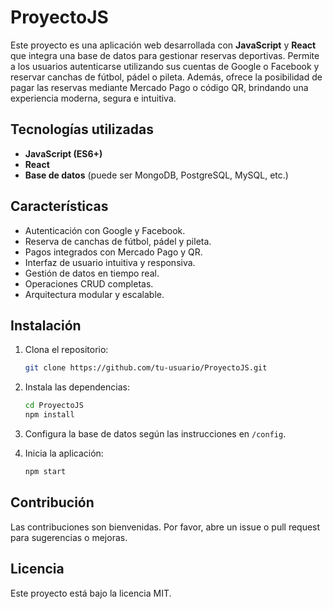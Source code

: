 # ProyectoJS

Este proyecto es una aplicación web desarrollada con **JavaScript** y **React** que integra una base de datos para gestionar reservas deportivas. Permite a los usuarios autenticarse utilizando sus cuentas de Google o Facebook y reservar canchas de fútbol, pádel o pileta. Además, ofrece la posibilidad de pagar las reservas mediante Mercado Pago o código QR, brindando una experiencia moderna, segura e intuitiva.

## Tecnologías utilizadas

- **JavaScript (ES6+)**
- **React**
- **Base de datos** (puede ser MongoDB, PostgreSQL, MySQL, etc.)

## Características

- Autenticación con Google y Facebook.
- Reserva de canchas de fútbol, pádel y pileta.
- Pagos integrados con Mercado Pago y QR.
- Interfaz de usuario intuitiva y responsiva.
- Gestión de datos en tiempo real.
- Operaciones CRUD completas.
- Arquitectura modular y escalable.

## Instalación

1. Clona el repositorio:
    ```bash
    git clone https://github.com/tu-usuario/ProyectoJS.git
    ```
2. Instala las dependencias:
    ```bash
    cd ProyectoJS
    npm install
    ```
3. Configura la base de datos según las instrucciones en `/config`.

4. Inicia la aplicación:
    ```bash
    npm start
    ```

## Contribución

Las contribuciones son bienvenidas. Por favor, abre un issue o pull request para sugerencias o mejoras.

## Licencia

Este proyecto está bajo la licencia MIT.